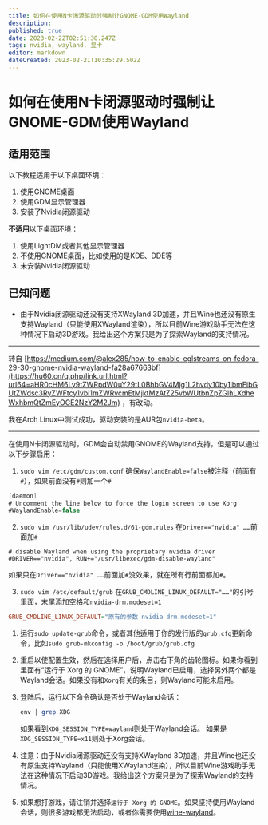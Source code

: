 ```yaml
---
title: 如何在使用N卡闭源驱动时强制让GNOME-GDM使用Wayland
description: 
published: true
date: 2023-02-22T02:51:30.247Z
tags: nvidia, wayland, 显卡
editor: markdown
dateCreated: 2023-02-21T10:35:29.502Z
---
```


# 如何在使用N卡闭源驱动时强制让GNOME-GDM使用Wayland

## 适用范围

以下教程适用于以下桌面环境：

1. 使用GNOME桌面
2. 使用GDM显示管理器
3. 安装了Nvidia闭源驱动

**不适用**以下桌面环境：

1. 使用LightDM或者其他显示管理器
2. 不使用GNOME桌面，比如使用的是KDE、DDE等
3. 未安装Nvidia闭源驱动

## 已知问题

- 由于Nvidia闭源驱动还没有支持XWayland 3D加速，并且Wine也还没有原生支持Wayland（只能使用XWayland渲染），所以目前Wine游戏助手无法在这种情况下启动3D游戏。我给出这个方案只是为了探索Wayland的支持情况。

------

转自 [https://medium.com/@alex285/how-to-enable-eglstreams-on-fedora-29-30-gnome-nvidia-wayland-fa28a67663bf](https://hu60.cn/q.php/link.url.html?url64=aHR0cHM6Ly9tZWRpdW0uY29tL0BhbGV4Mjg1L2hvdy10by1lbmFibGUtZWdsc3RyZWFtcy1vbi1mZWRvcmEtMjktMzAtZ25vbWUtbnZpZGlhLXdheWxhbmQtZmEyOGE2NzY2M2Jm) ，有改动。

我在Arch Linux中测试成功，驱动安装的是AUR包`nvidia-beta`。

------

在使用N卡闭源驱动时，GDM会自动禁用GNOME的Wayland支持，但是可以通过以下步骤启用：

1. `sudo vim /etc/gdm/custom.conf`
   确保`WaylandEnable=false`被注释（前面有`#`），如果前面没有`#`则加一个`#`

```csharp
[daemon]
# Uncomment the line below to force the login screen to use Xorg
#WaylandEnable=false
```

2. `sudo vim /usr/lib/udev/rules.d/61-gdm.rules`
   在`Driver=="nvidia" ……`前面加`#`

```shell
# disable Wayland when using the proprietary nvidia driver
#DRIVER=="nvidia", RUN+="/usr/libexec/gdm-disable-wayland"
```

如果只在`Driver=="nvidia" ……`前面加`#`没效果，就在所有行前面都加`#`。

3. `sudo vim /etc/default/grub`
   在`GRUB_CMDLINE_LINUX_DEFAULT="……"`的引号里面，末尾添加空格和`nvidia-drm.modeset=1`

```ini
GRUB_CMDLINE_LINUX_DEFAULT="原有的参数 nvidia-drm.modeset=1"
```

1. 运行`sudo update-grub`命令，或者其他适用于你的发行版的`grub.cfg`更新命令，比如`sudo grub-mkconfig -o /boot/grub/grub.cfg`

2. 重启以使配置生效，然后在选择用户后，点击右下角的齿轮图标。如果你看到里面有“运行于 Xorg 的 GNOME”，说明Wayland已启用，选择另外两个都是Wayland会话。如果没有和`Xorg`有关的条目，则Wayland可能未启用。

3. 登陆后，运行以下命令确认是否处于Wayland会话：

   ```perl
   env | grep XDG
   ```

   如果看到`XDG_SESSION_TYPE=wayland`则处于Wayland会话。
   如果是`XDG_SESSION_TYPE=x11`则处于Xorg会话。

4. 注意：由于Nvidia闭源驱动还没有支持XWayland 3D加速，并且Wine也还没有原生支持Wayland（只能使用XWayland渲染），所以目前Wine游戏助手无法在这种情况下启动3D游戏。我给出这个方案只是为了探索Wayland的支持情况。

5. 如果想打游戏，请注销并选择`运行于 Xorg 的 GNOME`。如果坚持使用Wayland会话，则很多游戏都无法启动，或者你需要使用[wine-wayland](https://hu60.cn/q.php/link.url.html?url64=aHR0cHM6Ly9naXRodWIuY29tL3Zhcm1kL3dpbmUtd2F5bGFuZA..)。
